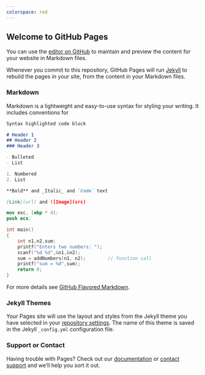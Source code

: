 ```yaml
---
colorspace: red
---
```

## Welcome to GitHub Pages

You can use the [editor on GitHub](https://github.com/nurikabe0/nurikabe0.github.io/edit/master/README.md) to maintain and preview the content for your website in Markdown files.

Whenever you commit to this repository, GitHub Pages will run [Jekyll](https://jekyllrb.com/) to rebuild the pages in your site, from the content in your Markdown files.

### Markdown

Markdown is a lightweight and easy-to-use syntax for styling your writing. It includes conventions for

```markdown
Syntax highlighted code block

# Header 1
## Header 2
### Header 3

- Bulleted
- List

1. Numbered
2. List

**Bold** and _Italic_ and `Code` text

[Link](url) and ![Image](src)
```
```nasm
mov exc, [ebp * 4];
push ecx;
```

```c
int main()
{
    int n1,n2,sum;
    printf("Enters two numbers: ");
    scanf("%d %d",&n1,&n2);
    sum = addNumbers(n1, n2);        // function call
    printf("sum = %d",sum);
    return 0;
}
```
For more details see [GitHub Flavored Markdown](https://guides.github.com/features/mastering-markdown/).

### Jekyll Themes

Your Pages site will use the layout and styles from the Jekyll theme you have selected in your [repository settings](https://github.com/nurikabe0/nurikabe0.github.io/settings). The name of this theme is saved in the Jekyll `_config.yml` configuration file.

### Support or Contact

Having trouble with Pages? Check out our [documentation](https://help.github.com/categories/github-pages-basics/) or [contact support](https://github.com/contact) and we’ll help you sort it out.
